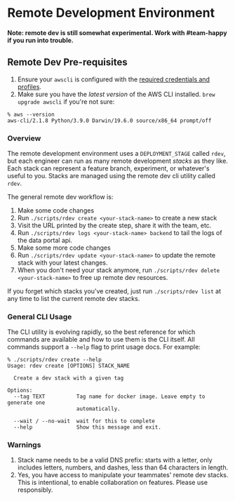 # Remote Development Environment

#### Note: remote dev is still somewhat experimental. Work with #team-happy if you run into trouble.

## Remote Dev Pre-requisites
1. Ensure your `awscli` is configured with the
   [required credentials and profiles](../docs/awscli.md).
1. Make sure you have the *latest version* of the AWS CLI installed. `brew upgrade awscli` if you're not sure:
```
% aws --version
aws-cli/2.1.8 Python/3.9.0 Darwin/19.6.0 source/x86_64 prompt/off
```

### Overview
The remote development environment uses a `DEPLOYMENT_STAGE` called `rdev`, but each engineer can run as many remote development *stacks* as they like. Each stack can represent a feature branch, experiment, or whatever's useful to you. Stacks are managed using the remote dev cli utility called `rdev`.

The general remote dev workflow is:

1. Make some code changes
1. Run `./scripts/rdev create <your-stack-name>` to create a new stack
1. Visit the URL printed by the create step, share it with the team, etc.
1. Run `./scripts/rdev logs <your-stack-name> backend` to tail the logs of the data portal api.
1. Make some more code changes
1. Run `./scripts/rdev update <your-stack-name>` to update the remote stack with your latest changes.
1. When you don't need your stack anymore, run `./scripts/rdev delete <your-stack-name>` to free up remote dev resources.

If you forget which stacks you've created, just run `./scripts/rdev list` at any time to list the current remote dev stacks.

### General CLI Usage
The CLI utility is evolving rapidly, so the best reference for which commands are available and how to use them is the CLI itself. All commands support a `--help` flag to print usage docs. For example:

```
% ./scripts/rdev create --help
Usage: rdev create [OPTIONS] STACK_NAME

  Create a dev stack with a given tag

Options:
  --tag TEXT          Tag name for docker image. Leave empty to generate one
                      automatically.

  --wait / --no-wait  wait for this to complete
  --help              Show this message and exit.
```

### Warnings

1. Stack name needs to be a valid DNS prefix: starts with a letter, only includes letters, numbers, and dashes, less than 64 characters in length.
1. Yes, you have access to manipulate your teammates' remote dev stacks. This is intentional, to enable collaboration on features. Please use responsibly.

